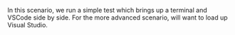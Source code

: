 In this scenario, we run a simple test which brings up a terminal and VSCode side by side. For the more advanced
scenario, will want to load up Visual Studio.
